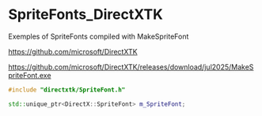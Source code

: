 # SpriteFonts_DirectXTK
Exemples of SpriteFonts compiled with MakeSpriteFont

https://github.com/microsoft/DirectXTK

https://github.com/microsoft/DirectXTK/releases/download/jul2025/MakeSpriteFont.exe

```cpp
#include "directxtk/SpriteFont.h"

std::unique_ptr<DirectX::SpriteFont> m_SpriteFont;
```
